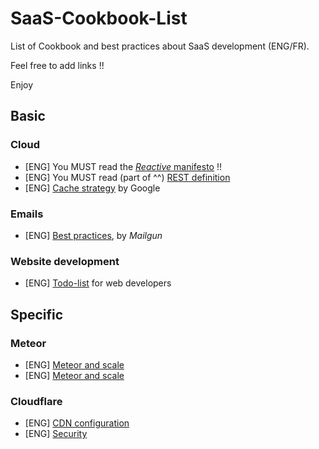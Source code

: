 SaaS-Cookbook-List
==================

List of Cookbook and best practices about SaaS development (ENG/FR).

Feel free to add links !!

Enjoy


## Basic

### Cloud
- [ENG] You MUST read the [*Reactive* manifesto](http://www.reactivemanifesto.org) !!
- [ENG] You MUST read (part of ^^) [REST definition](http://www.ics.uci.edu/~fielding/pubs/dissertation/rest_arch_style.htm)
- [ENG] [Cache strategy](https://developers.google.com/web/fundamentals/performance/optimizing-content-efficiency/http-caching) by Google

### Emails
- [ENG] [Best practices](http://documentation.mailgun.com/best_practices.html), by *Mailgun*

### Website development
- [ENG] [Todo-list](http://webdevchecklist.com) for web developers


## Specific

### Meteor
- [ENG] [Meteor and scale](https://meteorhacks.com/does-meteor-scale.html)
- [ENG] [Meteor and scale](https://meteorhacks.com/how-to-scale-meteor.html)

### Cloudflare
- [ENG] [CDN configuration](http://blog.cloudflare.com/cloudflare-tips-recommended-steps-for-new-use)
- [ENG] [Security](https://support.cloudflare.com/hc/en-us/articles/200170166)

